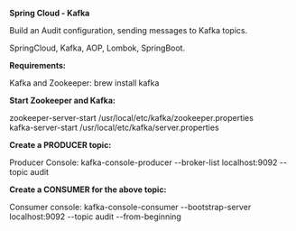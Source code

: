 **Spring Cloud - Kafka**

Build an Audit configuration, sending messages to Kafka topics.

SpringCloud, Kafka, AOP, Lombok, SpringBoot.  

**Requirements:**

Kafka and Zookeeper: brew install kafka  

**Start Zookeeper and Kafka:**

zookeeper-server-start /usr/local/etc/kafka/zookeeper.properties  
kafka-server-start /usr/local/etc/kafka/server.properties  

**Create a PRODUCER topic:**

Producer Console:
kafka-console-producer --broker-list localhost:9092 --topic audit  

**Create a CONSUMER for the above topic:**

Consumer console:
kafka-console-consumer --bootstrap-server localhost:9092 --topic audit --from-beginning  



